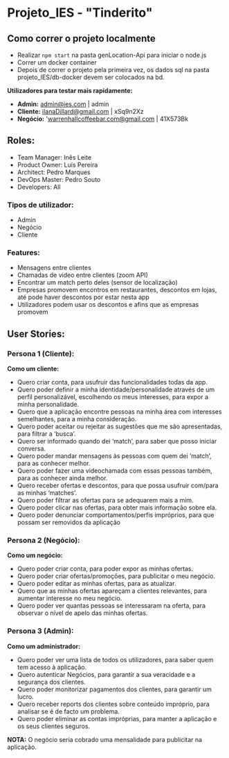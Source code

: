 # Projeto_IES - "Tinderito"
## Como correr o projeto localmente
- Realizar `npm start` na pasta genLocation-Api para iniciar o node.js
- Correr um docker container
- Depois de correr o projeto pela primeira vez, os dados sql na pasta projeto_IES/db-docker devem ser colocados na bd.

**Utilizadores para testar mais rapidamente:**
- **Admin:** admin@ies.com | admin
- **Cliente:** ilanaDillard@gmail.com | xSq9n2Xz
- **Negócio:** 'warrenhallcoffeebar.com@gmail.com | 41X573Bk


## Roles:

- Team Manager: Inês Leite
- Product Owner: Luís Pereira
- Architect: Pedro Marques
- DevOps Master: Pedro Souto
- Developers: All

### Tipos de utilizador:
- Admin
- Negócio
- Cliente

### Features:
- Mensagens entre clientes
- Chamadas de video entre clientes (zoom API)
- Encontrar um match perto deles (sensor de localização)
- Empresas promovem encontros em restaurantes, descontos em lojas, até pode haver descontos por estar nesta app
- Utilizadores podem usar os descontos e afins que as empresas promovem

## User Stories:

### Persona 1 (Cliente):
**Como um cliente:**
- Quero criar conta, para usufruir das funcionalidades todas da app.
- Quero poder definir a minha identidade/personalidade através de um perfil personalizável, escolhendo os meus interesses, para expor a minha personalidade.
- Quero que a aplicação encontre pessoas na minha área com interesses semelhantes, para a minha consideração.
- Quero poder aceitar ou rejeitar as sugestões que me são apresentadas, para filtrar a ‘busca’.
- Quero ser informado quando dei ‘match’, para saber que posso iniciar conversa.
- Quero poder mandar mensagens às pessoas com quem dei ’match’, para as conhecer melhor.
- Quero poder fazer uma videochamada com essas pessoas também, para as conhecer ainda melhor.
- Quero receber ofertas e descontos, para que possa usufruir com/para as minhas ‘matches’.
- Quero poder filtrar as ofertas para se adequarem mais a mim.
- Quero poder clicar nas ofertas, para obter mais informação sobre ela.
- Quero poder denunciar comportamentos/perfis impróprios, para que possam ser removidos da aplicação

### Persona 2 (Negócio):
**Como um negócio:**
- Quero poder criar conta, para poder expor as minhas ofertas.
- Quero poder criar ofertas/promoções, para publicitar o meu negócio.
- Quero poder editar as minhas ofertas, para as atualizar.
- Quero que as minhas ofertas apareçam a clientes relevantes, para aumentar interesse no meu negócio.
- Quero poder ver quantas pessoas se interessaram na oferta, para observar o nível de apelo das minhas ofertas.

### Persona 3 (Admin):
**Como um administrador:**
- Quero poder ver uma lista de todos os utilizadores, para saber quem tem acesso à aplicação.
- Quero autenticar Negócios, para garantir a sua veracidade e a segurança dos clientes.
- Quero poder monitorizar pagamentos dos clientes, para garantir um lucro.
- Quero receber reports dos clientes sobre conteúdo impróprio, para analisar se é de facto um problema.
- Quero poder eliminar as contas impróprias, para manter a aplicação e os seus clientes seguros.

**NOTA:** O negócio seria cobrado uma mensalidade para publicitar na aplicação.



